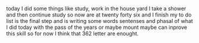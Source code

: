 today I did some things like study, work in the house yard I take a shower and then continue study so now are at twenty forty six and I finish my to do list is the final step and is writing some words sentenses and phasal of what I did today with the pass of  the years  or maybe mount maybe can inprove this skill so for now I think that  362 letter are enought.
